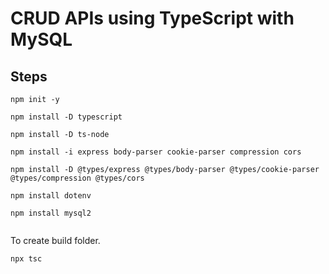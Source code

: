 # CRUD APIs using TypeScript with MySQL 

## Steps

```
npm init -y 

npm install -D typescript

npm install -D ts-node

npm install -i express body-parser cookie-parser compression cors

npm install -D @types/express @types/body-parser @types/cookie-parser @types/compression @types/cors

npm install dotenv

npm install mysql2


```

To create build folder.
```
npx tsc
```


